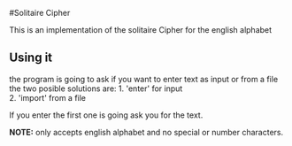 #Solitaire Cipher

This is an implementation of the solitaire Cipher for the english alphabet

## Using it
the program is going to ask if you want to enter text as input or from a file
the two posible solutions are:
    1. 'enter'  for input \
    2. 'import' from a file

If you enter the first one is going ask you for the text.

**NOTE:** only accepts english alphabet and no special or number characters.